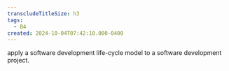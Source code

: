 ```yaml
---
transcludeTitleSize: h3
tags:
  - B4
created: 2024-10-04T07:42:10.000-0400
---
```

apply a software development life-cycle model to a software development project.